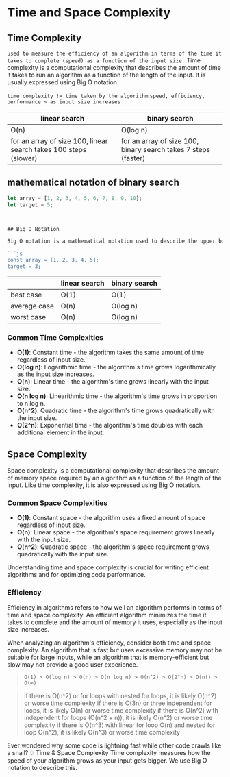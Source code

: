 # Time and Space Complexity

## Time Complexity

`used to measure the efficiency of an algorithm in terms of the time it takes to complete (speed) as a function of the input size.`
Time complexity is a computational complexity that describes the amount of time it takes to run an algorithm as a function of the length of the input. It is usually expressed using Big O notation.

`time complexity != time taken by the algorithm`
`speed, efficiency, performance ~ as input size increases`

| linear search                                                    | binary search                                                  |
| ---------------------------------------------------------------- | -------------------------------------------------------------- |
| O(n)                                                             | O(log n)                                                       |
| for an array of size 100, linear search takes 100 steps (slower) | for an array of size 100, binary search takes 7 steps (faster) |

## mathematical notation of binary search

````js
let array = [1, 2, 3, 4, 5, 6, 7, 8, 9, 10];
let target = 5;



## Big O Notation

Big O notation is a mathematical notation used to describe the upper bound of an algorithm's time complexity. It provides a high-level understanding of the algorithm's performance by focusing on the most significant factors that affect its execution time, particularly as the input size grows.

```js
const array = [1, 2, 3, 4, 5];
target = 3;
````

|              | linear search | binary search |
| ------------ | ------------- | ------------- |
| best case    | O(1)          | O(1)          |
| average case | O(n)          | O(log n)      |
| worst case   | O(n)          | O(log n)      |

### Common Time Complexities

- **O(1)**: Constant time - the algorithm takes the same amount of time regardless of input size.
- **O(log n)**: Logarithmic time - the algorithm's time grows logarithmically as the input size increases.
- **O(n)**: Linear time - the algorithm's time grows linearly with the input size.
- **O(n log n)**: Linearithmic time - the algorithm's time grows in proportion to n log n.
- **O(n^2)**: Quadratic time - the algorithm's time grows quadratically with the input size.
- **O(2^n)**: Exponential time - the algorithm's time doubles with each additional element in the input.

## Space Complexity

Space complexity is a computational complexity that describes the amount of memory space required by an algorithm as a function of the length of the input. Like time complexity, it is also expressed using Big O notation.

### Common Space Complexities

- **O(1)**: Constant space - the algorithm uses a fixed amount of space regardless of input size.
- **O(n)**: Linear space - the algorithm's space requirement grows linearly with the input size.
- **O(n^2)**: Quadratic space - the algorithm's space requirement grows quadratically with the input size.

Understanding time and space complexity is crucial for writing efficient algorithms and for optimizing code performance.

### Efficiency

Efficiency in algorithms refers to how well an algorithm performs in terms of time and space complexity. An efficient algorithm minimizes the time it takes to complete and the amount of memory it uses, especially as the input size increases.

When analyzing an algorithm's efficiency, consider both time and space complexity. An algorithm that is fast but uses excessive memory may not be suitable for large inputs, while an algorithm that is memory-efficient but slow may not provide a good user experience.

> `O(1) > O(log n) > O(n) > O(n log n) > O(n^2) > O(2^n) > O(n!) > O(∞)`

> if there is O(n^2) or for loops with nested for loops, it is likely O(n^2) or worse time complexity
> if there is O(3n) or three independent for loops, it is likely O(n) or worse time complexity
> if there is O(n^2) with independent for loops (O(n^2 + n)), it is likely O(n^2) or worse time complexity
> if there is O(n^3) with linear for loop O(n) and nested for loop O(n^2), it is likely O(n^3) or worse time complexity

Ever wondered why some code is lightning fast while other code crawls like a snail? 💡 Time & Space Complexity
Time complexity measures how the speed of your algorithm grows as your input gets bigger. We use Big O notation to describe this.

